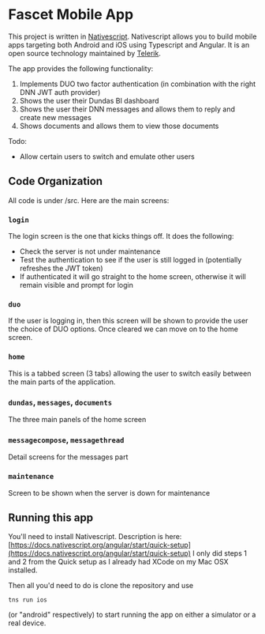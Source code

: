 # Fascet Mobile App

This project is written in [Nativescript](https://nativescript.org). Nativescript allows you
to build mobile apps targeting both Android and iOS using Typescript and Angular. It is an open source technology
maintained by [Telerik](https://telerik.com).

The app provides the following functionality:

1. Implements DUO two factor authentication (in combination with the right DNN JWT auth provider)
2. Shows the user their Dundas BI dashboard
3. Shows the user their DNN messages and allows them to reply and create new messages
4. Shows documents and allows them to view those documents

Todo:

- Allow certain users to switch and emulate other users

## Code Organization

All code is under /src. Here are the main screens:

### ```login```

The login screen is the one that kicks things off. It does the following:
- Check the server is not under maintenance
- Test the authentication to see if the user is still logged in (potentially refreshes the JWT token)
- If authenticated it will go straight to the home screen, otherwise it will remain visible and prompt for login

### ```duo```

If the user is logging in, then this screen will be shown to provide the user the choice of DUO options. Once cleared we can move on to the home screen.

### ```home```

This is a tabbed screen (3 tabs) allowing the user to switch easily between the main parts of the application.

### ```dundas```, ```messages```, ```documents```

The three main panels of the home screen

### ```messagecompose```, ```messagethread```

Detail screens for the messages part

### ```maintenance```

Screen to be shown when the server is down for maintenance

## Running this app

You'll need to install Nativescript. Description is here:
[https://docs.nativescript.org/angular/start/quick-setup](https://docs.nativescript.org/angular/start/quick-setup)
I only did steps 1 and 2 from the Quick setup as I already had XCode on my Mac OSX installed.

Then all you'd need to do is clone the repository and use

```
tns run ios
```

(or "android" respectively) to start running the app on either a simulator or a real device.


